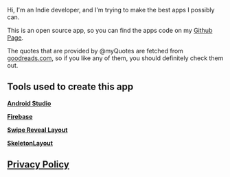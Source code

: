 Hi, I'm an Indie developer, and I'm trying to make the best apps I possibly can.

This is an open source app, so you can find the apps code on my [Github Page](https://github.com/lukassobotik/Quotes).

The quotes that are provided by @myQuotes are fetched from [goodreads.com](https://www.goodreads.com/quotes), 
so if you like any of them, you should definitely check them out.

## Tools used to create this app
[**Android Studio**](https://developer.android.com/studio)

[**Firebase**](https://firebase.google.com/)

[**Swipe Reveal Layout**](https://github.com/FarhamHosseini/SwipeRevealLayout)

[**SkeletonLayout**](https://github.com/Faltenreich/SkeletonLayout)

## [Privacy Policy](https://github.com/lukassobotik/Quotes/blob/master/PrivacyPolicy.md)